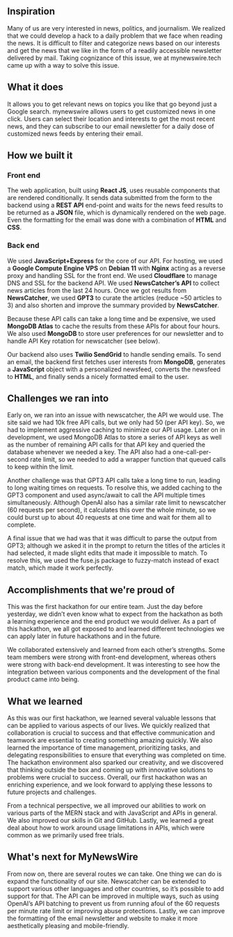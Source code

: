 ## Inspiration
Many of us are very interested in news, politics, and journalism. We realized that we could develop a hack to a daily problem that we face when reading the news. It is difficult to filter and categorize news based on our interests and get the news that we like in the form of a readily accessible newsletter delivered by mail. Taking cognizance of this issue, we at mynewswire.tech came up with a way to solve this issue. 


## What it does
It allows you to get relevant news on topics you like that go beyond just a Google search. 
mynewswire allows users to get customized news in one click. Users can select their location and interests to get the most recent news, and they can subscribe to our email newsletter for a daily dose of customized news feeds by entering their email.

## How we built it
### Front end
The web application, built using **React JS**, uses reusable components that are rendered conditionally. It sends data submitted from the form to the backend using a **REST API** end-point and waits for the news feed results to be returned as a **JSON** file, which is dynamically rendered on the web page. Even the formatting for the email was done with a combination of **HTML** and **CSS**.

### Back end
We used **JavaScript+Express** for the core of our API. For hosting, we used a **Google Compute Engine VPS** on **Debian 11** with **Nginx** acting as a reverse proxy and handling SSL for the front end. We used **Cloudflare** to manage DNS and SSL for the backend API. We used **NewsCatcher’s API** to collect news articles from the last 24 hours. Once we got results from **NewsCatcher**, we used **GPT3** to curate the articles (reduce ~50 articles to 3) and also shorten and improve the summary provided by **NewsCatcher**. 

Because these API calls can take a long time and be expensive, we used **MongoDB Atlas** to cache the results from these APIs for about four hours. We also used **MongoDB** to store user preferences for our newsletter and to handle API Key rotation for newscatcher (see below). 

Our backend also uses **Twilio SendGrid** to handle sending emails. To send an email, the backend first fetches user interests from **MongoDB**, generates a **JavaScript** object with a personalized newsfeed, converts the newsfeed to **HTML**, and finally sends a nicely formatted email to the user. 

## Challenges we ran into
Early on, we ran into an issue with newscatcher, the API we would use. The site said we had 10k free API calls, but we only had 50 (per API key). So, we had to implement aggressive caching to minimize our API usage. Later on in development, we used MongoDB Atlas to store a series of API keys as well as the number of remaining API calls for that API key and queried the database whenever we needed a key. The API also had a one-call-per-second rate limit, so we needed to add a wrapper function that queued calls to keep within the limit.

Another challenge was that GPT3 API calls take a long time to run, leading to long waiting times on requests. To resolve this, we added caching to the GPT3 component and used async/await to call the API multiple times simultaneously. Although OpenAI also has a similar rate limit to newscatcher (60 requests per second), it calculates this over the whole minute, so we could burst up to about 40 requests at one time and wait for them all to complete. 

A final issue that we had was that it was difficult to parse the output from GPT3; although we asked it in the prompt to return the titles of the articles it had selected, it made slight edits that made it impossible to match. To resolve this, we used the fuse.js package to fuzzy-match instead of exact match, which made it work perfectly. 

## Accomplishments that we're proud of
This was the first hackathon for our entire team. Just the day before yesterday, we didn’t even know what to expect from the hackathon as both a learning experience and the end product we would deliver. As a part of this hackathon, we all got exposed to and learned different technologies we can apply later in future hackathons and in the future.

We collaborated extensively and learned from each other’s strengths. Some team members were strong with front-end development, whereas others were strong with back-end development. It was interesting to see how the integration between various components and the development of the final product came into being.

## What we learned
As this was our first hackathon, we learned several valuable lessons that can be applied to various aspects of our lives. We quickly realized that collaboration is crucial to success and that effective communication and teamwork are essential to creating something amazing quickly. We also learned the importance of time management, prioritizing tasks, and delegating responsibilities to ensure that everything was completed on time. The hackathon environment also sparked our creativity, and we discovered that thinking outside the box and coming up with innovative solutions to problems were crucial to success. Overall, our first hackathon was an enriching experience, and we look forward to applying these lessons to future projects and challenges.

From a technical perspective, we all improved our abilities to work on various parts of the MERN stack and with JavaScript and APIs in general. We also improved our skills in Git and GitHub. Lastly, we learned a great deal about how to work around usage limitations in APIs, which were common as we primarily used free trials.

## What's next for MyNewsWire
From now on, there are several routes we can take. One thing we can do is expand the functionality of our site. Newscatcher can be extended to support various other languages and other countries, so it’s possible to add support for that. The API can be improved in multiple ways, such as using OpenAI’s API batching to prevent us from running afoul of the 60 requests per minute rate limit or improving abuse protections. Lastly, we can improve the formatting of the email newsletter and website to make it more aesthetically pleasing and mobile-friendly.
